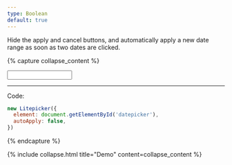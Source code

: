 ```yaml
---
type: Boolean
default: true
---
```


Hide the apply and cancel buttons, and automatically apply a new date range as soon as two dates are clicked.

{% capture collapse_content %}
<div style="display:flex">
  <input id="input-auto-apply" class="form-control" style="width: 150px;">
</div>
<div class="demo-wrapper" data-cfg="autoApply"></div>

---

Code:

```js
new Litepicker({
  element: document.getElementById('datepicker'),
  autoApply: false,
})
```
{% endcapture %}

{% include collapse.html title="Demo" content=collapse_content %}
